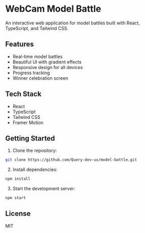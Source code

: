 # WebCam Model Battle

An interactive web application for model battles built with React, TypeScript, and Tailwind CSS.

## Features

- Real-time model battles
- Beautiful UI with gradient effects
- Responsive design for all devices
- Progress tracking
- Winner celebration screen

## Tech Stack

- React
- TypeScript
- Tailwind CSS
- Framer Motion

## Getting Started

1. Clone the repository:
```bash
git clone https://github.com/Query-dev-ux/model-battle.git
```

2. Install dependencies:
```bash
npm install
```

3. Start the development server:
```bash
npm start
```

## License

MIT
